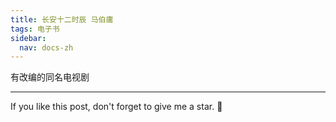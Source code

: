 ```yaml
---
title: 长安十二时辰 马伯庸
tags: 电子书
sidebar:
  nav: docs-zh
---
```


有改编的同名电视剧



<!--more-->

---

If you like this post, don't forget to give me a star. :star2:

